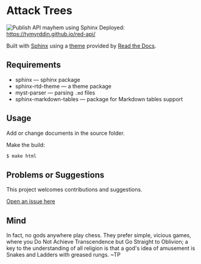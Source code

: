 # Attack Trees

![Publish API mayhem using Sphinx](https://github.com/tymyrddin/red-api/workflows/Publish%20API%20mayhem%20using%20Sphinx/badge.svg?branch=main)
 Deployed: https://tymyrddin.github.io/red-api/

Built with [Sphinx](https://www.sphinx-doc.org) using a [theme](https://github.com/readthedocs/sphinx_rtd_theme) provided
by [Read the Docs](https://readthedocs.org/).

## Requirements

* sphinx — sphinx package
* sphinx-rtd-theme — a theme package
* myst-parser — parsing `.md` files
* sphinx-markdown-tables — package for Markdown tables support

## Usage

Add or change documents in the source folder.

Make the build:
```bash
$ make html
```

## Problems or Suggestions

This project welcomes contributions and suggestions. 

[Open an issue here](https://github.com/tymyrddin/red-api/issues)

## Mind

In fact, no gods anywhere play chess. They prefer simple, vicious games, where you Do Not Achieve Transcendence but Go Straight to Oblivion; a key to the understanding of all religion is that a god's idea of amusement is Snakes and Ladders with greased rungs. ~TP
